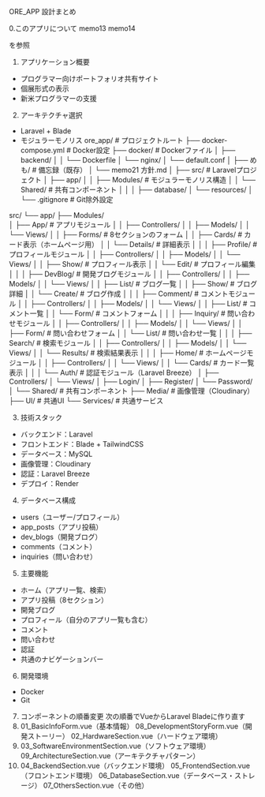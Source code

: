 ORE_APP 設計まとめ

0.このアプリについて
memo13
memo14

を参照

1. アプリケーション概要
- プログラマー向けポートフォリオ共有サイト
- 個展形式の表示
- 新米プログラマーの支援

2. アーキテクチャ選択
- Laravel + Blade
- モジュラーモノリス
ore_app/                    # プロジェクトルート
├── docker-compose.yml      # Docker設定
├── docker/                 # Dockerファイル
│   ├── backend/
│   │   └── Dockerfile
│   └── nginx/
│       └── default.conf
│
├── めも/                   # 備忘録（既存）
│   └── memo21 方針.md
│
├── src/                    # Laravelプロジェクト
│   ├── app/
│   │   ├── Modules/       # モジュラーモノリス構造
│   │   └── Shared/       # 共有コンポーネント
│   │
│   ├── database/
│   └── resources/
│
└── .gitignore             # Git除外設定

src/
└── app/
    ├── Modules/              
    │   ├── App/         # アプリモジュール
    │   │   ├── Controllers/
    │   │   ├── Models/
    │   │   └── Views/
    │   │       ├── Forms/      # 8セクションのフォーム
    │   │       ├── Cards/      # カード表示（ホームページ用）
    │   │       └── Details/    # 詳細表示
    │   │
    │   ├── Profile/         # プロフィールモジュール
    │   │   ├── Controllers/
    │   │   ├── Models/
    │   │   └── Views/
    │   │       ├── Show/       # プロフィール表示
    │   │       └── Edit/       # プロフィール編集
    │   │
    │   ├── DevBlog/         # 開発ブログモジュール
    │   │   ├── Controllers/
    │   │   ├── Models/
    │   │   └── Views/
    │   │       ├── List/       # ブログ一覧
    │   │       ├── Show/       # ブログ詳細
    │   │       └── Create/     # ブログ作成
    │   │
    │   ├── Comment/         # コメントモジュール
    │   │   ├── Controllers/
    │   │   ├── Models/
    │   │   └── Views/
    │   │       ├── List/       # コメント一覧
    │   │       └── Form/       # コメントフォーム
    │   │
    │   ├── Inquiry/         # 問い合わせモジュール
    │   │   ├── Controllers/
    │   │   ├── Models/
    │   │   └── Views/
    │   │       ├── Form/       # 問い合わせフォーム
    │   │       └── List/       # 問い合わせ一覧
    │   │
    │   ├── Search/          # 検索モジュール
    │   │   ├── Controllers/
    │   │   ├── Models/
    │   │   └── Views/
    │   │       └── Results/    # 検索結果表示
    │   │
    │   ├── Home/            # ホームページモジュール
    │   │   ├── Controllers/
    │   │   └── Views/
    │   │       └── Cards/      # カード一覧表示
    │   │
    │   └── Auth/            # 認証モジュール（Laravel Breeze）
    │       ├── Controllers/
    │       └── Views/
    │           ├── Login/
    │           ├── Register/
    │           └── Password/
    │
    └── Shared/              # 共有コンポーネント
        ├── Media/           # 画像管理（Cloudinary）
        ├── UI/              # 共通UI
        └── Services/        # 共通サービス


3. 技術スタック
- バックエンド：Laravel
- フロントエンド：Blade + TailwindCSS
- データベース：MySQL
- 画像管理：Cloudinary
- 認証：Laravel Breeze
- デプロイ：Render

4. データベース構成
- users（ユーザー/プロフィール）
- app_posts（アプリ投稿）
- dev_blogs（開発ブログ）
- comments（コメント）
- inquiries（問い合わせ）

5. 主要機能
- ホーム（アプリ一覧、検索）
- アプリ投稿（8セクション）
- 開発ブログ
- プロフィール（自分のアプリ一覧も含む）
- コメント
- 問い合わせ
- 認証
- 共通のナビゲーションバー

6. 開発環境
- Docker
- Git

7. コンポーネントの順番変更
次の順番でVueからLaravel Bladeに作り直す
1. 01_BasicInfoForm.vue（基本情報）
08_DevelopmentStoryForm.vue（開発ストーリー）
02_HardwareSection.vue（ハードウェア環境）
3. 03_SoftwareEnvironmentSection.vue（ソフトウェア環境）
09_ArchitectureSection.vue（アーキテクチャパターン）
4. 04_BackendSection.vue（バックエンド環境）
05_FrontendSection.vue（フロントエンド環境）
06_DatabaseSection.vue（データベース・ストレージ）
07_OthersSection.vue（その他）

